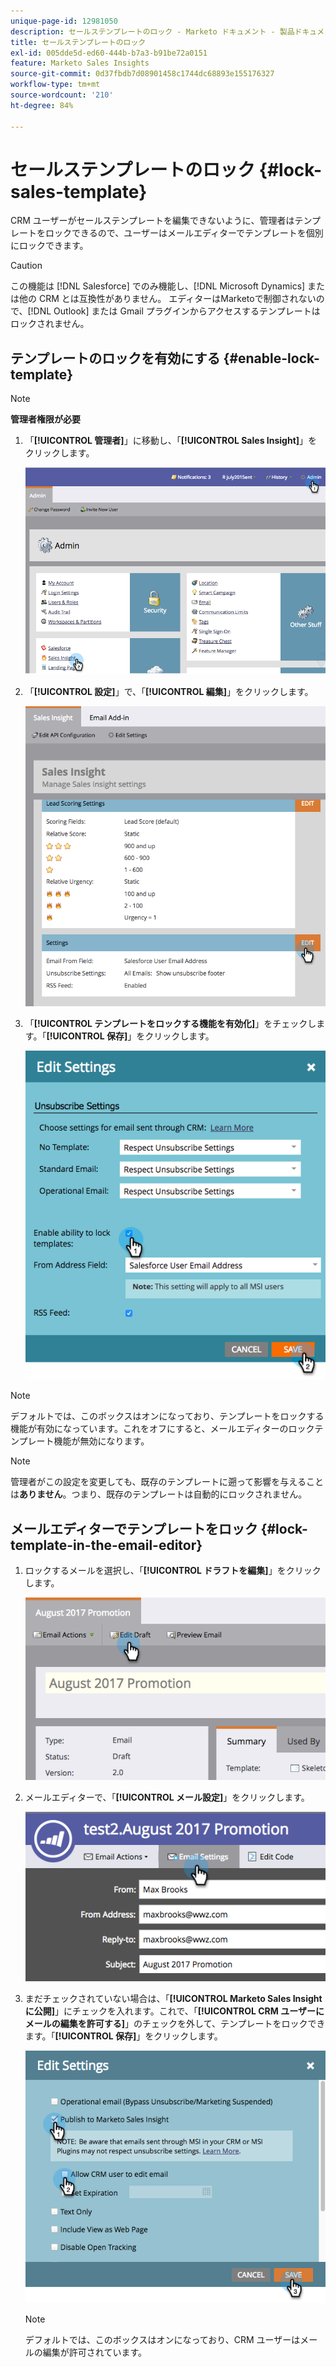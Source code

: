 ```yaml
---
unique-page-id: 12981050
description: セールステンプレートのロック - Marketo ドキュメント - 製品ドキュメント
title: セールステンプレートのロック
exl-id: 005dde5d-ed60-444b-b7a3-b91be72a0151
feature: Marketo Sales Insights
source-git-commit: 0d37fbdb7d08901458c1744dc68893e155176327
workflow-type: tm+mt
source-wordcount: '210'
ht-degree: 84%

---
```


# セールステンプレートのロック {#lock-sales-template}

CRM ユーザーがセールステンプレートを編集できないように、管理者はテンプレートをロックできるので、ユーザーはメールエディターでテンプレートを個別にロックできます。

>[!CAUTION]
>
>この機能は [!DNL Salesforce] でのみ機能し、[!DNL Microsoft Dynamics] または他の CRM とは互換性がありません。 エディターはMarketoで制御されないので、[!DNL Outlook] または Gmail プラグインからアクセスするテンプレートはロックされません。

## テンプレートのロックを有効にする {#enable-lock-template}

>[!NOTE]
>
>**管理者権限が必要**

1. 「**[!UICONTROL 管理者]**」に移動し、「**[!UICONTROL Sales Insight]**」をクリックします。

   ![](assets/1.png)

1. 「**[!UICONTROL 設定]**」で、「**[!UICONTROL 編集]**」をクリックします。

   ![](assets/2.png)

1. 「**[!UICONTROL テンプレートをロックする機能を有効化]**」をチェックします。「**[!UICONTROL 保存]**」をクリックします。

   ![](assets/image2017-10-9-8-3a19-3a45.png)

>[!NOTE]
>
>デフォルトでは、このボックスはオンになっており、テンプレートをロックする機能が有効になっています。これをオフにすると、メールエディターのロックテンプレート機能が無効になります。

>[!NOTE]
>
>管理者がこの設定を変更しても、既存のテンプレートに遡って影響を与えることは&#x200B;**ありません**。つまり、既存のテンプレートは自動的にロックされません。

## メールエディターでテンプレートをロック {#lock-template-in-the-email-editor}

1. ロックするメールを選択し、「**[!UICONTROL ドラフトを編集]**」をクリックします。

   ![](assets/5.png)

1. メールエディターで、「**[!UICONTROL メール設定]**」をクリックします。

   ![](assets/6.png)

1. まだチェックされていない場合は、「**[!UICONTROL Marketo Sales Insight に公開]**」にチェックを入れます。これで、「**[!UICONTROL CRM ユーザーにメールの編集を許可する]**」のチェックを外して、テンプレートをロックできます。「**[!UICONTROL 保存]**」をクリックします。

   ![](assets/7.png)

   >[!NOTE]
   >
   >デフォルトでは、このボックスはオンになっており、CRM ユーザーはメールの編集が許可されています。

